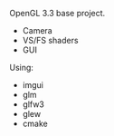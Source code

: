 OpenGL 3.3 base project.

- Camera
- VS/FS shaders
- GUI

Using:
   - imgui
   - glm
   - glfw3
   - glew
   - cmake
